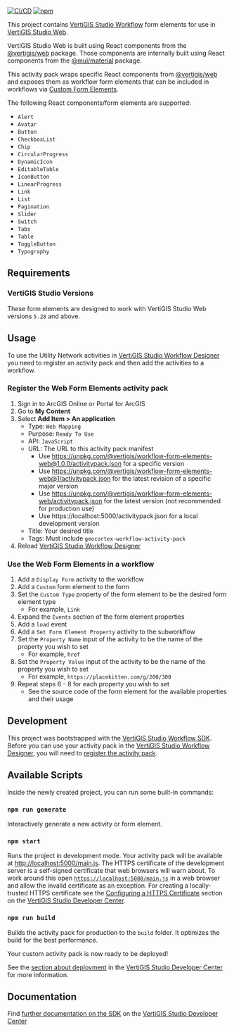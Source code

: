 [![CI/CD](https://github.com/vertigis/workflow-form-elements-web/workflows/CI/CD/badge.svg)](https://github.com/vertigis/workflow-form-elements-web/actions)
[![npm](https://img.shields.io/npm/v/@vertigis/workflow-form-elements-web)](https://www.npmjs.com/package/@vertigis/workflow-form-elements-web)

This project contains [VertiGIS Studio Workflow](https://vertigisstudio.com/products/vertigis-studio-workflow/) form elements for use in [VertiGIS Studio Web](https://vertigisstudio.com/products/vertigis-studio-web/).

VertiGIS Studio Web is built using React components from the [@vertigis/web](https://www.npmjs.com/package/@vertigis/web) package. Those components are internally built using React components from the [@mui/material](https://www.npmjs.com/package/@mui/material) package.

This activity pack wraps specific React components from [@vertigis/web](https://www.npmjs.com/package/@vertigis/web) and exposes them as workflow form elements that can be included in workflows via [Custom Form Elements](https://docs.vertigisstudio.com/workflow/latest/help/Default.htm#wf5/help/form-elements/custom.htm#Custom_Form_Elements?TocPath=Forms%257CForm%2520Element%2520Reference%257CCustom%2520Form%2520Elements%257C_____0).

The following React components/form elements are supported:
- `Alert`
- `Avatar`
- `Button`
- `CheckboxList`
- `Chip`
- `CircularProgress`
- `DynamicIcon`
- `EditableTable`
- `IconButton`
- `LinearProgress`
- `Link`
- `List`
- `Pagination`
- `Slider`
- `Switch`
- `Tabs`
- `Table`
- `ToggleButton`
- `Typography`

## Requirements

### VertiGIS Studio Versions

These form elements are designed to work with VertiGIS Studio Web versions `5.28` and above.

## Usage
To use the Utility Network activities in [VertiGIS Studio Workflow Designer](https://apps.vertigisstudio.com/workflow/designer/) you need to register an activity pack and then add the activities to a workflow.

### Register the Web Form Elements activity pack

1. Sign in to ArcGIS Online or Portal for ArcGIS
1. Go to **My Content**
1. Select **Add Item > An application**
    - Type: `Web Mapping`
    - Purpose: `Ready To Use`
    - API: `JavaScript`
    - URL: The URL to this activity pack manifest
        - Use https://unpkg.com/@vertigis/workflow-form-elements-web@1.0.0/activitypack.json for a specific version
        - Use https://unpkg.com/@vertigis/workflow-form-elements-web@1/activitypack.json for the latest revision of a specific major version
        - Use https://unpkg.com/@vertigis/workflow-form-elements-web/activitypack.json for the latest version (not recommended for production use)
        - Use https://localhost:5000/activitypack.json for a local development version
    - Title: Your desired title
    - Tags: Must include `geocortex-workflow-activity-pack`
1. Reload [VertiGIS Studio Workflow Designer](https://apps.vertigisstudio.com/workflow/designer/)

### Use the Web Form Elements in a workflow

1. Add a `Display Form` activity to the workflow
1. Add a `Custom` form element to the form
1. Set the `Custom Type` property of the form element to be the desired form element type
   - For example, `Link`
1. Expand the `Events` section of the form element properties
1. Add a `load` event
1. Add a `Set Form Element Property` activity to the subworkflow
1. Set the `Property Name` input of the activity to be the name of the property you wish to set
   - For example, `href`
1. Set the `Property Value` input of the activity to be the name of the property you wish to set
   - For example, `https://placekitten.com/g/200/300`
1. Repeat steps 6 - 8 for each property you wish to set
   - See the source code of the form element for the available properties and their usage

## Development

This project was bootstrapped with the [VertiGIS Studio Workflow SDK](https://github.com/geocortex/vertigis-workflow-sdk). Before you can use your activity pack in the [VertiGIS Studio Workflow Designer](https://apps.vertigisstudio.com/workflow/designer/), you will need to [register the activity pack](https://developers.vertigisstudio.com/docs/workflow/sdk-web-overview#register-the-activity-pack).

## Available Scripts

Inside the newly created project, you can run some built-in commands:

### `npm run generate`

Interactively generate a new activity or form element.

### `npm start`

Runs the project in development mode. Your activity pack will be available at [http://localhost:5000/main.js](http://localhost:5000/main.js). The HTTPS certificate of the development server is a self-signed certificate that web browsers will warn about. To work around this open [`https://localhost:5000/main.js`](https://localhost:5000/main.js) in a web browser and allow the invalid certificate as an exception. For creating a locally-trusted HTTPS certificate see the [Configuring a HTTPS Certificate](https://developers.vertigisstudio.com/docs/workflow/sdk-web-overview/#configuring-a-https-certificate) section on the [VertiGIS Studio Developer Center](https://developers.vertigisstudio.com/docs/workflow/overview/).

### `npm run build`

Builds the activity pack for production to the `build` folder. It optimizes the build for the best performance.

Your custom activity pack is now ready to be deployed!

See the [section about deployment](https://developers.vertigisstudio.com/docs/workflow/sdk-web-overview/#deployment) in the [VertiGIS Studio Developer Center](https://developers.vertigisstudio.com/docs/workflow/overview/) for more information.

## Documentation

Find [further documentation on the SDK](https://developers.vertigisstudio.com/docs/workflow/sdk-web-overview/) on the [VertiGIS Studio Developer Center](https://developers.vertigisstudio.com/docs/workflow/overview/)
